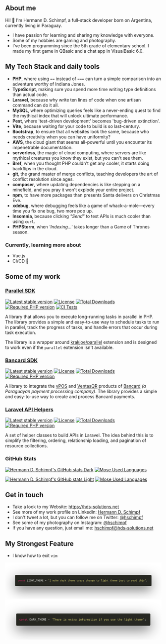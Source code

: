 ## About me

Hi! 🖖 I'm Hermann D. Schimpf, a full-stack developer born on Argentina, currently living in Paraguay.

- I have passion for learning and sharing my knowledge with everyone.
- Some of my hobbies are gaming and photography.
- I've been programming since the 5th grade of elementary school. I made my first game in QBasic and a chat app in
  VisualBasic 6.0.

## My Tech Stack and daily tools

- **PHP**, where using `==` instead of `===` can turn a simple comparison into an adventure worthy of Indiana Jones.
- **TypeScript**, making sure you spend more time writing type definitions than actual code.
- **Laravel**, because why write ten lines of code when one artisan command can do it all.
- **MySQL**, where optimizing queries feels like a never-ending quest to find the mythical index that will unlock
  ultimate performance.
- **Pest**, where 'test-driven development' becomes 'bug-driven extinction'.
- **Vite**, because waiting for your code to build is so last-century.
- **Bootstrap**, to ensure that all websites look the same, because who needs creativity when you can have uniformity?
- **AWS**, the cloud giant that seems all-powerful until you encounter its impenetrable documentation.
- **serverless**, the magic of cloud computing, where servers are like mythical creatures you know they exist, but you
  can't see them.
- **Bref**, when you thought PHP couldn't get any cooler, it starts doing backflips in the cloud.
- **git**, the grand master of merge conflicts, teaching developers the art of conflict resolution since ages.
- **composer**, where updating dependencies is like stepping on a minefield, and you pray it won't explode your entire
  project.
- **npm**, to have more packages than presents Santa delivers on Christmas Eve.
- **xdebug**, where debugging feels like a game of whack-a-mole—every time you fix one bug, two more pop up.
- **Insomnia**, because clicking _"Send"_ to test APIs is much cooler than using `curl`.
- **PHPStorm**, when _'Indexing...'_ takes longer than a Game of Thrones season.

### Currently, learning more about

- Vue.js
- CI/CD 🤖

## Some of my work

### [Parallel SDK](https://github.com/hschimpf/parallel-sdk)

[![Latest stable version](https://img.shields.io/packagist/v/hds-solutions/parallel-sdk?style=flat-square&label=latest&color=009664)](https://github.com/hschimpf/parallel-sdk/releases/latest)
[![License](https://img.shields.io/github/license/hds-solutions/parallel-sdk?style=flat-square&color=80B2CB)](https://github.com/hschimpf/parallel-sdk/blob/main/LICENSE)
[![Total Downloads](https://img.shields.io/packagist/dt/hds-solutions/parallel-sdk?style=flat-square&color=878787)](https://packagist.org/packages/hds-solutions/parallel-sdk)
[![Required PHP version](https://img.shields.io/packagist/dependency-v/hds-solutions/parallel-sdk/php?style=flat-square&color=006496&logo=php&logoColor=white)](https://packagist.org/packages/hds-solutions/parallel-sdk)
[![CI Tests](https://img.shields.io/github/actions/workflow/status/hds-solutions/parallel-sdk/ci.yml?style=flat-square&logo=github&label=tests )](https://github.com/hschimpf/parallel-sdk/actions/workflows/ci.yml)

A library that allows you to execute long-running tasks in parallel in PHP.
The library provides a simple and easy-to-use way to schedule tasks to run in parallel, track the progress of tasks, and
handle errors that occur during task execution.

The library is a wrapper around [krakjoe/parallel](https://github.com/krakjoe/parallel) extension and is designed to
work even if the `parallel` extension isn't available.

### [Bancard SDK](https://github.com/hschimpf/bancard-sdk)

[![Latest stable version](https://img.shields.io/packagist/v/hds-solutions/bancard-sdk?style=flat-square&label=latest&color=009664)](https://github.com/hschimpf/bancard-sdk/releases/latest)
[![License](https://img.shields.io/github/license/hschimpf/bancard-sdk?style=flat-square&color=80B2CB)](https://github.com/hschimpf/bancard-sdk/blob/main/LICENSE)
[![Total Downloads](https://img.shields.io/packagist/dt/hds-solutions/bancard-sdk?style=flat-square&color=878787)](https://packagist.org/packages/hds-solutions/bancard-sdk)
[![Required PHP version](https://img.shields.io/packagist/dependency-v/hds-solutions/bancard-sdk/php?style=flat-square&color=006496&logo=php&logoColor=white)](https://packagist.org/packages/hds-solutions/bancard-sdk)

A library to integrate the [vPOS](https://www.bancard.com.py/vpos)
and [VentasQR](https://comercios.bancard.com.py/productos/ventas-qr) products of [Bancard](https://www.bancard.com.py/)
_(a Paraguayan payment processing company)_.
The library provides a simple and easy-to-use way to create and process Bancard payments.

### [Laravel API Helpers](https://github.com/hschimpf/laravel-api-helpers)

[![Latest stable version](https://img.shields.io/packagist/v/hds-solutions/laravel-api-helpers?style=flat-square&label=latest&color=009664)](https://github.com/hschimpf/laravel-api-helpers/releases/latest)
[![License](https://img.shields.io/github/license/hschimpf/laravel-api-helpers?style=flat-square&color=80B2CB)](https://github.com/hschimpf/laravel-api-helpers/blob/main/LICENSE)
[![Total Downloads](https://img.shields.io/packagist/dt/hds-solutions/laravel-api-helpers?style=flat-square&color=878787)](https://packagist.org/packages/hds-solutions/laravel-api-helpers)
[![Required PHP version](https://img.shields.io/packagist/dependency-v/hds-solutions/laravel-api-helpers/php?style=flat-square&color=006496&logo=php&logoColor=white)](https://packagist.org/packages/hds-solutions/laravel-api-helpers)

A set of helper classes to build APIs in Laravel. The idea behind this is to simplify the filtering, ordering,
relationship loading, and pagination of resource collections.

### GitHub Stats

[//]: # (00324B)
[//]: # (006496)
[//]: # (80B2CB)

[![Hermann D. Schimpf's GitHub stats Dark](https://github-readme-stats.vercel.app/api?username=hschimpf&include_all_commits=true&custom_title=My%20contributions%20stats&show_icons=true&bg_color=00324B&border_color=006496&title_color=FFF&icon_color=006496&text_color=80B2CB&ring_color=006496&hide=contribs#gh-dark-mode-only)](https://github-readme-stats.vercel.app/api?username=hschimpf&include_all_commits=true&custom_title=My%20contributions%20stats&show_icons=true&bg_color=00324B&border_color=006496&title_color=FFF&icon_color=006496&text_color=80B2CB&ring_color=006496&hide=contribs#gh-dark-mode-only)
[![Mose Used Languages](https://github-readme-stats.vercel.app/api/top-langs/?username=hschimpf&bg_color=00324B&border_color=006496&title_color=FFF&text_color=80B2CB#gh-dark-mode-only)](https://github-readme-stats.vercel.app/api/top-langs/?username=hschimpf&bg_color=00324B&border_color=006496&title_color=FFF&text_color=80B2CB#gh-dark-mode-only)

[![Hermann D. Schimpf's GitHub stats Light](https://github-readme-stats.vercel.app/api?username=hschimpf&include_all_commits=true&custom_title=My%20contributions%20stats&show_icons=true&bg_color=80B2CB&border_color=006496&title_color=006496&icon_color=006496&text_color=00324B&ring_color=006496&hide=contribs#gh-light-mode-only)](https://github-readme-stats.vercel.app/api?username=hschimpf&include_all_commits=true&custom_title=My%20contributions%20stats&show_icons=true&bg_color=80B2CB&border_color=006496&title_color=006496&icon_color=006496&text_color=00324B&ring_color=006496&hide=contribs#gh-light-mode-only)
[![Mose Used Languages](https://github-readme-stats.vercel.app/api/top-langs/?username=hschimpf&bg_color=80B2CB&border_color=006496&title_color=006496&text_color=00324B#gh-light-mode-only)](https://github-readme-stats.vercel.app/api/top-langs/?username=hschimpf&bg_color=80B2CB&border_color=006496&title_color=006496&text_color=00324B#gh-light-mode-only)

## Get in touch

- Take a look to my Website: https://hds-solutions.net
- See more of my work profile on LinkedIn: [Hermann D. Schimpf](https://linkedin.com/in/hschimpf)
- I don't tweet a lot, but you can follow me on Twitter: [@hschimpf](https://twitter.com/hschimpf)
- See some of my photography on Instagram: [@hschimpf](https://www.instagram.com/hschimpf)
- If you have any question, just email me: [hschimpf@hds-solutions.net](mailto:hschimpf@hds-solutions.net)

## My Strongest Feature

- I know how to exit `vim`

[![Dark](assets/light.png#gh-light-mode-only)](assets/light.png#gh-light-mode-only)
[![Light](assets/dark.png#gh-dark-mode-only)](assets/dark.png#gh-dark-mode-only)

